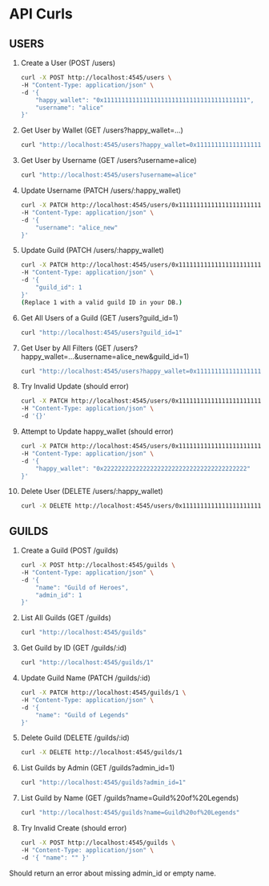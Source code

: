 # API Curls

## USERS

1. Create a User (POST /users)

    ```bash
    curl -X POST http://localhost:4545/users \
    -H "Content-Type: application/json" \
    -d '{
        "happy_wallet": "0x1111111111111111111111111111111111111111",
        "username": "alice"
    }'
    ```

2. Get User by Wallet (GET /users?happy_wallet=...)

    ```bash
    curl "http://localhost:4545/users?happy_wallet=0x1111111111111111111111111111111111111111"
    ```

3. Get User by Username (GET /users?username=alice)

    ```bash
    curl "http://localhost:4545/users?username=alice"
    ```

4. Update Username (PATCH /users/:happy_wallet)

    ```bash
    curl -X PATCH http://localhost:4545/users/0x1111111111111111111111111111111111111111 \
    -H "Content-Type: application/json" \
    -d '{
        "username": "alice_new"
    }'
    ```

5. Update Guild (PATCH /users/:happy_wallet)

    ```bash
    curl -X PATCH http://localhost:4545/users/0x1111111111111111111111111111111111111111 \
    -H "Content-Type: application/json" \
    -d '{
        "guild_id": 1
    }'
    (Replace 1 with a valid guild ID in your DB.)
    ```

6. Get All Users of a Guild (GET /users?guild_id=1)

    ```bash
    curl "http://localhost:4545/users?guild_id=1"
    ```

7. Get User by All Filters (GET /users?happy_wallet=...&username=alice_new&guild_id=1)

    ```bash
    curl "http://localhost:4545/users?happy_wallet=0x1111111111111111111111111111111111111111&username=alice_new&guild_id=1"
    ```

8. Try Invalid Update (should error)

    ```bash
    curl -X PATCH http://localhost:4545/users/0x1111111111111111111111111111111111111111 \
    -H "Content-Type: application/json" \
    -d '{}'
    ```

9. Attempt to Update happy_wallet (should error)

    ```bash
    curl -X PATCH http://localhost:4545/users/0x1111111111111111111111111111111111111111 \
    -H "Content-Type: application/json" \
    -d '{
        "happy_wallet": "0x2222222222222222222222222222222222222222"
    }'
    ```

10. Delete User (DELETE /users/:happy_wallet)

    ```bash
    curl -X DELETE http://localhost:4545/users/0x1111111111111111111111111111111111111111
    ```

## GUILDS

1. Create a Guild (POST /guilds)

    ```bash
    curl -X POST http://localhost:4545/guilds \
    -H "Content-Type: application/json" \
    -d '{
        "name": "Guild of Heroes",
        "admin_id": 1
    }'
    ```

2. List All Guilds (GET /guilds)

    ```bash
    curl "http://localhost:4545/guilds"
    ```

3. Get Guild by ID (GET /guilds/:id)

    ```bash
    curl "http://localhost:4545/guilds/1"
    ```

4. Update Guild Name (PATCH /guilds/:id)

    ```bash
    curl -X PATCH http://localhost:4545/guilds/1 \
    -H "Content-Type: application/json" \
    -d '{
        "name": "Guild of Legends"
    }'
    ```

5. Delete Guild (DELETE /guilds/:id)

    ```bash
    curl -X DELETE http://localhost:4545/guilds/1
    ```

6. List Guilds by Admin (GET /guilds?admin_id=1)

    ```bash
    curl "http://localhost:4545/guilds?admin_id=1"
    ```

7. List Guild by Name (GET /guilds?name=Guild%20of%20Legends)

    ```bash
    curl "http://localhost:4545/guilds?name=Guild%20of%20Legends"
    ```

8. Try Invalid Create (should error)

    ```bash
    curl -X POST http://localhost:4545/guilds \
    -H "Content-Type: application/json" \
    -d '{ "name": "" }'
    ```

Should return an error about missing admin_id or empty name.